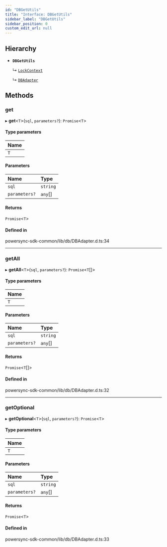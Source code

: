 ```yaml
---
id: "DBGetUtils"
title: "Interface: DBGetUtils"
sidebar_label: "DBGetUtils"
sidebar_position: 0
custom_edit_url: null
---
```


## Hierarchy

- **`DBGetUtils`**

  ↳ [`LockContext`](LockContext.md)

  ↳ [`DBAdapter`](DBAdapter.md)

## Methods

### get

▸ **get**<`T`\>(`sql`, `parameters?`): `Promise`<`T`\>

#### Type parameters

| Name |
| :------ |
| `T` |

#### Parameters

| Name | Type |
| :------ | :------ |
| `sql` | `string` |
| `parameters?` | `any`[] |

#### Returns

`Promise`<`T`\>

#### Defined in

powersync-sdk-common/lib/db/DBAdapter.d.ts:34

___

### getAll

▸ **getAll**<`T`\>(`sql`, `parameters?`): `Promise`<`T`[]\>

#### Type parameters

| Name |
| :------ |
| `T` |

#### Parameters

| Name | Type |
| :------ | :------ |
| `sql` | `string` |
| `parameters?` | `any`[] |

#### Returns

`Promise`<`T`[]\>

#### Defined in

powersync-sdk-common/lib/db/DBAdapter.d.ts:32

___

### getOptional

▸ **getOptional**<`T`\>(`sql`, `parameters?`): `Promise`<`T`\>

#### Type parameters

| Name |
| :------ |
| `T` |

#### Parameters

| Name | Type |
| :------ | :------ |
| `sql` | `string` |
| `parameters?` | `any`[] |

#### Returns

`Promise`<`T`\>

#### Defined in

powersync-sdk-common/lib/db/DBAdapter.d.ts:33
